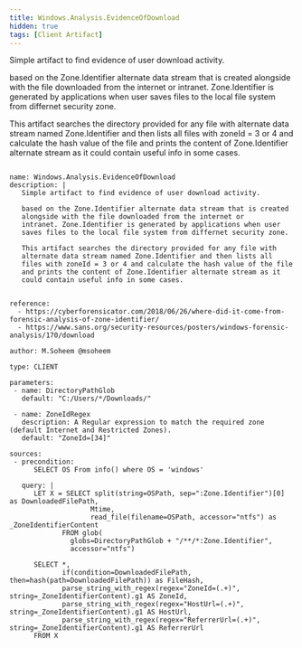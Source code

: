```yaml
---
title: Windows.Analysis.EvidenceOfDownload
hidden: true
tags: [Client Artifact]
---
```


Simple artifact to find evidence of user download activity.

based on the Zone.Identifier alternate data stream that is created
alongside with the file downloaded from the internet or
intranet. Zone.Identifier is generated by applications when user
saves files to the local file system from differnet security zone.

This artifact searches the directory provided for any file with
alternate data stream named Zone.Identifier and then lists all
files with zoneId = 3 or 4 and calculate the hash value of the file
and prints the content of Zone.Identifier alternate stream as it
could contain useful info in some cases.


<pre><code class="language-yaml">
name: Windows.Analysis.EvidenceOfDownload
description: |
   Simple artifact to find evidence of user download activity.

   based on the Zone.Identifier alternate data stream that is created
   alongside with the file downloaded from the internet or
   intranet. Zone.Identifier is generated by applications when user
   saves files to the local file system from differnet security zone.

   This artifact searches the directory provided for any file with
   alternate data stream named Zone.Identifier and then lists all
   files with zoneId = 3 or 4 and calculate the hash value of the file
   and prints the content of Zone.Identifier alternate stream as it
   could contain useful info in some cases.


reference:
  - https://cyberforensicator.com/2018/06/26/where-did-it-come-from-forensic-analysis-of-zone-identifier/
  - https://www.sans.org/security-resources/posters/windows-forensic-analysis/170/download

author: M.Soheem @msoheem

type: CLIENT

parameters:
 - name: DirectoryPathGlob
   default: "C:/Users/*/Downloads/"

 - name: ZoneIdRegex
   description: A Regular expression to match the required zone (default Internet and Restricted Zones).
   default: "ZoneId=[34]"

sources:
 - precondition:
      SELECT OS From info() where OS = 'windows'

   query: |
      LET X = SELECT split(string=OSPath, sep=":Zone.Identifier")[0] as DownloadedFilePath,
                    Mtime,
                    read_file(filename=OSPath, accessor="ntfs") as _ZoneIdentifierContent
             FROM glob(
               globs=DirectoryPathGlob + "/**/*:Zone.Identifier",
               accessor="ntfs")

      SELECT *,
             if(condition=DownloadedFilePath, then=hash(path=DownloadedFilePath)) as FileHash,
             parse_string_with_regex(regex="ZoneId=(.+)", string=_ZoneIdentifierContent).g1 AS ZoneId,
             parse_string_with_regex(regex="HostUrl=(.+)", string=_ZoneIdentifierContent).g1 AS HostUrl,
             parse_string_with_regex(regex="ReferrerUrl=(.+)", string=_ZoneIdentifierContent).g1 AS ReferrerUrl
      FROM X

</code></pre>

